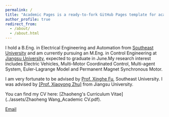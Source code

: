 ```yaml
---
permalink: /
title: "Academic Pages is a ready-to-fork GitHub Pages template for academic personal websites"
author_profile: true
redirect_from: 
  - /about/
  - /about.html
---
```


I hold a B.Eng. in Electrical Engineering and Automation from [Southeast University](https://www.seu.edu.cn/english/) and am currently pursuing an M.Eng. in Control Engineering at [Jiangsu University](https://eng.ujs.edu.cn/), expected to graduate in June.My research interest includes Electric Vehicles, Multi-Motor Coordinated Control, Multi-agent System, Euler-Lagrange Model and Permanent Magnet Synchronous Motor.

I am very fortunate to be advised by [Prof. Xinghe Fu](https://ieeexplore.ieee.org/author/37980581000), Southeast University. I was advised by [[Prof. Xiaoyong Zhu]](https://ieeexplore.ieee.org/author/37536987700) from Jiangsu University.

You can find my CV here: [Zhaoheng's Curriculum Vitae](../assets/Zhaoheng Wang_Academic CV.pdf).

[Email](mailto:zhaoheng.oscar@gmail.com) 
